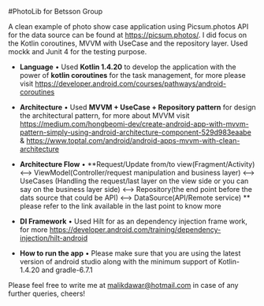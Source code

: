 #PhotoLib for Betsson Group

A clean example of photo show case application using Picsum.photos API for the data source can be found at https://picsum.photos/. 
I did focus on the Kotlin coroutines, MVVM with UseCase and the repository layer. Used mockk and Junit 4 for the testing purpose.

- **Language**
  • Used **Kotlin 1.4.20** to develop the application with the power of **kotlin coroutines** for the task management, 
    for more please visit https://developer.android.com/courses/pathways/android-coroutines

- **Architecture**
  • Used **MVVM + UseCase + Repository pattern** for design the architectural pattern, 
    for more about MVVM visit https://medium.com/hongbeomi-dev/create-android-app-with-mvvm-pattern-simply-using-android-architecture-component-529d983eaabe 
    & https://www.toptal.com/android/android-apps-mvvm-with-clean-architecture

- **Architecture Flow**
  • **Request/Update from/to view(Fragment/Activity) <--> ViewModel(Controller/request manipulation and business layer) 
      <--> UseCases (Handling the request/last layer on the view side or you can say on the business layer side)
      <--> Repository(the end point before the dats source that could be API)  <-->  DataSource(API/Remote service) **
     please refer to the link available in the last point to know more
  
- **DI Framework**
  • Used Hilt for as an dependency injection frame work, for more https://developer.android.com/training/dependency-injection/hilt-android

- **How to run the app**
  • Please make sure that you are using the latest version of android studio along with the minimum support of Kotlin-1.4.20 and gradle-6.7.1
  

Please feel free to write me at malikdawar@hotmail.com in case of any further queries, cheers!
    
  
